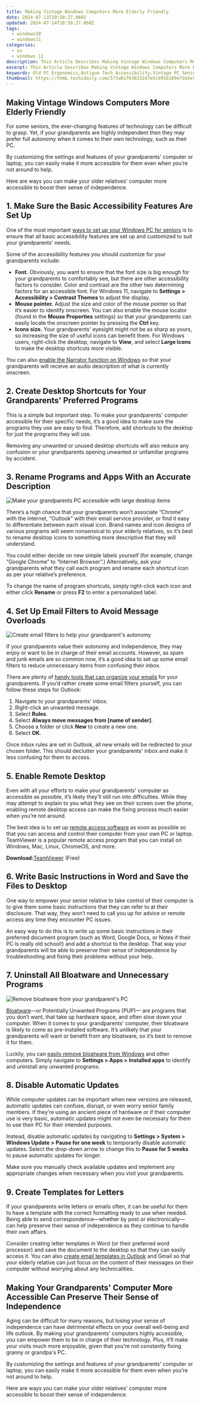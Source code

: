 ```yaml
---
title: Making Vintage Windows Computers More Elderly Friendly
date: 2024-07-13T10:50:27.060Z
updated: 2024-07-14T10:50:27.060Z
tags:
  - windows10
  - windows11
categories:
  - os
  - windows 11
description: This Article Describes Making Vintage Windows Computers More Elderly Friendly
excerpt: This Article Describes Making Vintage Windows Computers More Elderly Friendly
keywords: Old PC Ergonomics,Antique Tech Accessibility,Vintage PC Senior Use,Classic Computers Elder-Friendly,Retro PC Aging Adaptation,Geriatric Computer Comfort,Heritage PC User-Friendly
thumbnail: https://thmb.techidaily.com/573a01f636332d7e5c995b169e7da5e56cb9c949cb98537f68160223a0f7de27.jpg
---
```


## Making Vintage Windows Computers More Elderly Friendly

 For some seniors, the ever-changing features of technology can be difficult to grasp. Yet, if your grandparents are highly independent then they may prefer full autonomy when it comes to their own technology, such as their PC.

 By customizing the settings and features of your grandparents' computer or laptop, you can easily make it more accessible for them even when you’re not around to help.

 Here are ways you can make your older relatives' computer more accessible to boost their sense of independence.

## 1\. Make Sure the Basic Accessibility Features Are Set Up

 One of the most important [ways to set up your Windows PC for seniors](https://www.makeuseof.com/windows-pc-seniors-set-up/) is to ensure that all basic accessibility features are set up and customized to suit your grandparents' needs.

 Some of the accessibility features you should customize for your grandparents include:

* **Font.** Obviously, you want to ensure that the font size is big enough for your grandparents to comfortably see, but there are other accessibility factors to consider. Color and contrast are the other two determining factors for an accessible font. For Windows 11, navigate to **Settings > Accessibility > Contrast Themes** to adjust the display.
* **Mouse pointer.** Adjust the size and color of the mouse pointer so that it’s easier to identify onscreen. You can also enable the mouse locator (found in the **Mouse Properties** settings) so that your grandparents can easily locate the onscreen pointer by pressing the **Ctrl** key.
* **Icons size.** Your grandparents' eyesight might not be as sharp as yours, so increasing the size of useful icons can benefit them. For Windows users, right-click the desktop, navigate to **View**, and select **Large Icons** to make the desktop shortcuts more visible.

 You can also [enable the Narrator function on Windows](https://www.makeuseof.com/windows-11-start-narrator/) so that your grandparents will receive an audio description of what is currently onscreen.

## 2\. Create Desktop Shortcuts for Your Grandparents' Preferred Programs

 This is a simple but important step. To make your grandparents' computer accessible for their specific needs, it’s a good idea to make sure the programs they use are easy to find. Therefore, add shortcuts to the desktop for just the programs they will use.

 Removing any unwanted or unused desktop shortcuts will also reduce any confusion or your grandparents opening unwanted or unfamiliar programs by accident.

## 3\. Rename Programs and Apps With an Accurate Description

![Make your grandparents PC accessible with large desktop items](https://static1.makeuseofimages.com/wordpress/wp-content/uploads/wm/2023/07/make-your-grandparents-pc-accessible-with-large-desktop-items.jpg)

 There’s a high chance that your grandparents won’t associate “Chrome” with the internet, “Outlook” with their email service provider, or find it easy to differentiate between each visual icon. Brand names and icon designs of various programs will seem nonsensical to your elderly relatives, so it’s best to rename desktop icons to something more descriptive that they will understand.

 You could either decide on new simple labels yourself (for example, change “Google Chrome” to “Internet Browser”.) Alternatively, ask your grandparents what they call each program and rename each shortcut icon as per your relative’s preference.

 To change the name of program shortcuts, simply right-click each icon and either click **Rename** or press **F2** to enter a personalized label.

## 4\. Set Up Email Filters to Avoid Message Overloads

![Create email filters to help your grandparent's autonomy](https://static1.makeuseofimages.com/wordpress/wp-content/uploads/wm/2023/07/create-email-filters-to-help-your-grandparent-s-autonomy.jpg)

 If your grandparents value their autonomy and independence, they may enjoy or want to be in charge of their email accounts. However, as spam and junk emails are so common now, it’s a good idea to set up some email filters to reduce unnecessary items from confusing their inbox.

 There are plenty of [handy tools that can organize your emails](https://www.makeuseof.com/best-tools-organize-emails-boost-productivity/) for your grandparents. If you’d rather create some email filters yourself, you can follow these steps for Outlook:

1. Navigate to your grandparents' inbox.
2. Right-click an unwanted message.
3. Select **Rules**.
4. Select **Always move messages from \[name of sender\]**.
5. Choose a folder or click **New** to create a new one.
6. Select **OK**.

 Once inbox rules are set in Outlook, all new emails will be redirected to your chosen folder. This should declutter your grandparents' inbox and make it less confusing for them to access.

## 5\. Enable Remote Desktop

 Even with all your efforts to make your grandparents' computer as accessible as possible, it’s likely they’ll still run into difficulties. While they may attempt to explain to you what they see on their screen over the phone, enabling remote desktop access can make the fixing process much easier when you’re not around.

 The best idea is to set up [remote access software](https://www.makeuseof.com/tag/7-easy-screen-sharing-and-remote-access-tools-all-free/) as soon as possible so that you can access and control their computer from your own PC or laptop. TeamViewer is a popular remote access program that you can install on Windows, Mac, Linux, ChromeOS, and more.

**Download:**[TeamViewer](https://www.teamviewer.com/en/download/windows/) (Free)

## 6\. Write Basic Instructions in Word and Save the Files to Desktop

 One way to empower your senior relative to take control of their computer is to give them some basic instructions that they can refer to at their disclosure. That way, they won’t need to call you up for advice or remote access any time they encounter PC issues.

 An easy way to do this is to write up some basic instructions in their preferred document program (such as Word, Google Docs, or Notes if their PC is really old school!) and add a shortcut to the desktop. That way your grandparents will be able to preserve their sense of independence by troubleshooting and fixing their problems without your help.

## 7\. Uninstall All Bloatware and Unnecessary Programs

![Remove bloatware from your grandparent's PC](https://static1.makeuseofimages.com/wordpress/wp-content/uploads/wm/2023/07/remove-bloatware-from-your-grandparent-s-pc.jpg)

[Bloatware](https://www.makeuseof.com/what-is-bloatware/)—or Potentially Unwanted Programs (PUP)— are programs that you don’t want, that take up hardware space, and often slow down your computer. When it comes to your grandparents' computer, their bloatware is likely to come as pre-installed software. It’s unlikely that your grandparents will want or benefit from any bloatware, so it’s best to remove it for them.

 Luckily, you can [easily remove bloatware from Windows](https://www.makeuseof.com/tag/easily-remove-bloatware-windows-10/) and other computers. Simply navigate to **Settings > Apps >** **Installed apps** to identify and uninstall any unwanted programs.

## 8\. Disable Automatic Updates

 While computer updates can be important when new versions are released, automatic updates can confuse, disrupt, or even worry senior family members. If they’re using an ancient piece of hardware or if their computer use is very basic, automatic updates might not even be necessary for them to use their PC for their intended purposes.

 Instead, disable automatic updates by navigating to **Settings > System > Windows Update > Pause for one week** to temporarily disable automatic updates. Select the drop-down arrow to change this to **Pause for 5 weeks** to pause automatic updates for longer.

 Make sure you manually check available updates and implement any appropriate changes when necessary when you visit your grandparents.

## 9\. Create Templates for Letters

 If your grandparents write letters or emails often, it can be useful for them to have a template with the correct formatting ready to use when needed. Being able to send correspondence—whether by post or electronically—can help preserve their sense of independence as they continue to handle their own affairs.

 Consider creating letter templates in Word (or their preferred word processor) and save the document to the desktop so that they can easily access it. You can also [create email templates in Outlook](https://www.makeuseof.com/how-to-make-and-use-email-template-outlook/) and Gmail so that your elderly relative can just focus on the content of their messages on their computer without worrying about any technicalities.

## Making Your Grandparents' Computer More Accessible Can Preserve Their Sense of Independence

 Aging can be difficult for many reasons, but losing your sense of independence can have detrimental effects on your overall well-being and life outlook. By making your grandparents' computers highly accessible, you can empower them to be in charge of their technology. Plus, it’ll make your visits much more enjoyable, given that you’re not constantly fixing granny or grandpa's PC.

 By customizing the settings and features of your grandparents' computer or laptop, you can easily make it more accessible for them even when you’re not around to help.

 Here are ways you can make your older relatives' computer more accessible to boost their sense of independence.



<ins class="adsbygoogle"
      style="display:block"
      data-ad-client="ca-pub-7571918770474297"
      data-ad-slot="8358498916"
      data-ad-format="auto"
      data-full-width-responsive="true"></ins>


